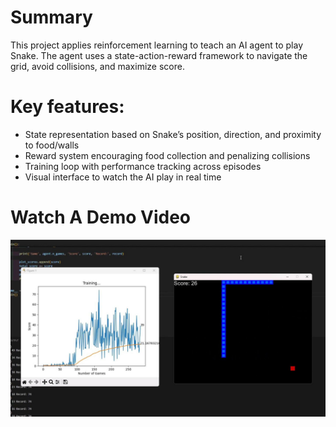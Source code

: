 # Summary
This project applies reinforcement learning to teach an AI agent to play Snake. The agent uses a state-action-reward framework to navigate the grid, avoid collisions, and maximize score.

# Key features:
- State representation based on Snake’s position, direction, and proximity to food/walls
- Reward system encouraging food collection and penalizing collisions
- Training loop with performance tracking across episodes
- Visual interface to watch the AI play in real time

# Watch A Demo Video
[![Watch the video](thumbnail.png)](youtube.com/watch?v=cHPOxD0hUVE&feature=youtu.be)
